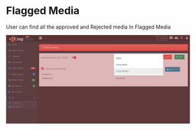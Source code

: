 # Flagged Media

User can find all the approved and Rejected media In Flagged Media

![](../.gitbook/assets/image%20%2843%29.png)



